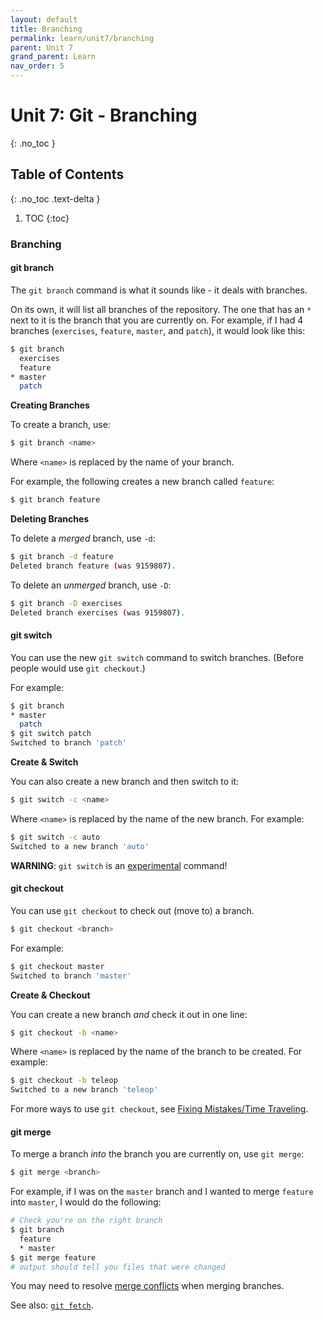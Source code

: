 ```yaml
---
layout: default
title: Branching
permalink: learn/unit7/branching
parent: Unit 7
grand_parent: Learn
nav_order: 5
---
```


<!-- prettier-ignore-start -->

# Unit 7: Git - Branching
{: .no_toc }

## Table of Contents
{: .no_toc .text-delta }

1. TOC
{:toc}

<!-- prettier-ignore-end -->

### Branching

#### git branch

The `git branch` command is what it sounds like - it deals with branches.

On its own, it will list all branches of the repository. The one that has an `*` next to it is the branch that you are currently on. For example, if I had 4 branches (`exercises`, `feature`, `master`, and `patch`), it would look like this:

```bash
$ git branch
  exercises
  feature
* master
  patch
```

**Creating Branches**

To create a branch, use:

```bash
$ git branch <name>
```

Where `<name>` is replaced by the name of your branch.

For example, the following creates a new branch called `feature`:

```bash
$ git branch feature
```

**Deleting Branches**

To delete a _merged_ branch, use `-d`:

```bash
$ git branch -d feature
Deleted branch feature (was 9159807).
```

To delete an _unmerged_ branch, use `-D`:

```bash
$ git branch -D exercises
Deleted branch exercises (was 9159807).
```

#### git switch

You can use the new `git switch` command to switch branches. (Before people would use `git checkout`.)

For example:

```bash
$ git branch
* master
  patch
$ git switch patch
Switched to branch 'patch'
```

**Create & Switch**

You can also create a new branch and then switch to it:

```bash
$ git switch -c <name>
```

Where `<name>` is replaced by the name of the new branch. For example:

```bash
$ git switch -c auto
Switched to a new branch 'auto'
```

**WARNING**: `git switch` is an [experimental](https://git-scm.com/docs/git-switch) command!

#### git checkout

You can use `git checkout` to check out (move to) a branch.

```bash
$ git checkout <branch>
```

For example:

```bash
$ git checkout master
Switched to branch 'master'
```

**Create & Checkout**

You can create a new branch _and_ check it out in one line:

```bash
$ git checkout -b <name>
```

Where `<name>` is replaced by the name of the branch to be created. For example:

```bash
$ git checkout -b teleop
Switched to a new branch 'teleop'
```

For more ways to use `git checkout`, see [Fixing Mistakes/Time Traveling](#fixing-mistakes-time-traveling).

#### git merge

To merge a branch _into_ the branch you are currently on, use `git merge`:

```bash
$ git merge <branch>
```

For example, if I was on the `master` branch and I wanted to merge `feature` into `master`, I would do the following:

```bash
# Check you're on the right branch
$ git branch
  feature
  * master
$ git merge feature
# output should tell you files that were changed
```

You may need to resolve [merge conflicts](#merge-conflicts) when merging branches.

See also: [`git fetch`](#git-fetch).